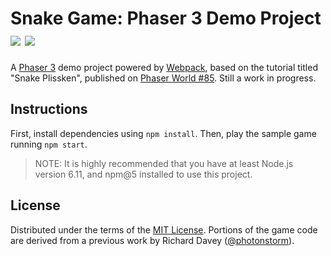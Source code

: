 <h1>
    Snake Game: Phaser 3 Demo Project
    <a href="https://david-dm.org/rblopes/phaser-3-snake-game" title="dependencies status"><img src="https://david-dm.org/rblopes/phaser-3-snake-game/status.svg"/></a>
    <a href="https://david-dm.org/rblopes/phaser-3-snake-game?type=dev" title="devDependencies status"><img src="https://david-dm.org/rblopes/phaser-3-snake-game/dev-status.svg"/></a>
</h1>

A [Phaser 3][phsr] demo project powered by [Webpack][wbpk], based on the tutorial titled "Snake Plissken", published on [Phaser World #85][pw85]. Still a work in progress.


## Instructions

First, install dependencies using `npm install`. Then, play the sample game running `npm start`.

>   NOTE: It is highly recommended that you have at least Node.js version 6.11, and npm@5 installed to use this project.


## License

Distributed under the terms of the [MIT License](LICENSE.md). Portions of the game code are derived from a previous work by Richard Davey ([@photonstorm](https://github.com/photonstorm)).

[wbpk]: https://webpack.js.org/
[pw85]: https://madmimi.com/p/03594a
[phsr]: https://github.com/photonstorm/phaser
